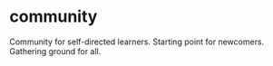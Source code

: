 # community
Community for self-directed learners. Starting point for newcomers. Gathering ground for all.
